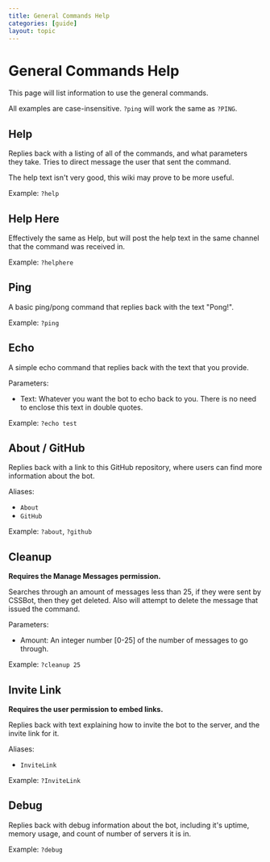 ```yaml
---
title: General Commands Help
categories: [guide]
layout: topic
---
```


# General Commands Help

This page will list information to use the general commands.

All examples are case-insensitive. `?ping` will work the same as `?PING`.

## Help

Replies back with a listing of all of the commands, and what parameters they take. Tries to direct message the user that sent the command.

The help text isn't very good, this wiki may prove to be
more useful.

Example: `?help`

## Help Here

Effectively the same as Help, but will post the help text in the same channel that the command was received in.

Example: `?helphere`

## Ping

A basic ping/pong command that replies back with the text "Pong!".

Example: `?ping`

## Echo

A simple echo command that replies back with the text that you provide.

Parameters:
 - Text: Whatever you want the bot to echo back to you.
 There is no need to enclose this text in double quotes.

Example: `?echo test`

## About / GitHub

Replies back with a link to this GitHub repository,
where users can find more information about the bot.

Aliases:
 - `About`
 - `GitHub`

Example: `?about`, `?github`

## Cleanup

**Requires the Manage Messages permission.**

Searches through an amount of messages less than 25,
if they were sent by CSSBot, then they get deleted.
Also will attempt to delete the message that issued the
command.

Parameters:
 - Amount: An integer number [0-25] of the number
 of messages to go through.

Example: `?cleanup 25`

## Invite Link

**Requires the user permission to embed links.**

Replies back with text explaining how to invite the bot to the server, and the invite link for it.

Aliases:
 - `InviteLink`

Example: `?InviteLink`

## Debug

Replies back with debug information about the bot,
including it's uptime, memory usage, and count of number
of servers it is in.

Example: `?debug`
